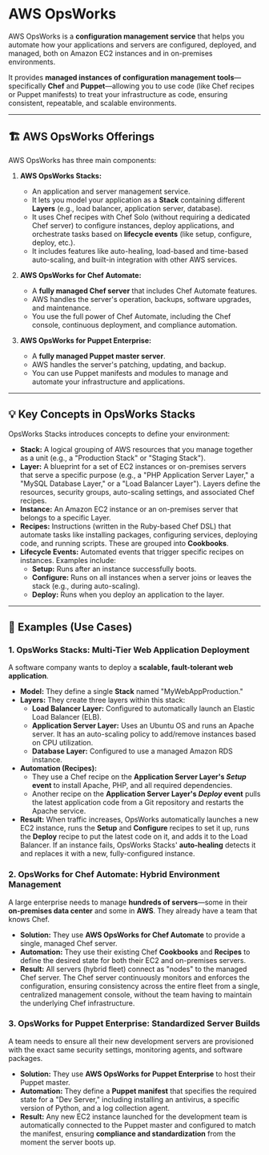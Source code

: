 # **AWS OpsWorks**

AWS OpsWorks is a **configuration management service** that helps you automate how your applications and servers are configured, deployed, and managed, both on Amazon EC2 instances and in on-premises environments.

It provides **managed instances of configuration management tools**—specifically **Chef** and **Puppet**—allowing you to use code (like Chef recipes or Puppet manifests) to treat your infrastructure as code, ensuring consistent, repeatable, and scalable environments.

---

## 🏗️ AWS OpsWorks Offerings

AWS OpsWorks has three main components:

1.  **AWS OpsWorks Stacks:**
    * An application and server management service.
    * It lets you model your application as a **Stack** containing different **Layers** (e.g., load balancer, application server, database).
    * It uses Chef recipes with Chef Solo (without requiring a dedicated Chef server) to configure instances, deploy applications, and orchestrate tasks based on **lifecycle events** (like setup, configure, deploy, etc.).
    * It includes features like auto-healing, load-based and time-based auto-scaling, and built-in integration with other AWS services.

2.  **AWS OpsWorks for Chef Automate:**
    * A **fully managed Chef server** that includes Chef Automate features.
    * AWS handles the server's operation, backups, software upgrades, and maintenance.
    * You use the full power of Chef Automate, including the Chef console, continuous deployment, and compliance automation.

3.  **AWS OpsWorks for Puppet Enterprise:**
    * A **fully managed Puppet master server**.
    * AWS handles the server's patching, updating, and backup.
    * You can use Puppet manifests and modules to manage and automate your infrastructure and applications.

---

## 💡 Key Concepts in OpsWorks Stacks

OpsWorks Stacks introduces concepts to define your environment:

* **Stack:** A logical grouping of AWS resources that you manage together as a unit (e.g., a "Production Stack" or "Staging Stack").
* **Layer:** A blueprint for a set of EC2 instances or on-premises servers that serve a specific purpose (e.g., a "PHP Application Server Layer," a "MySQL Database Layer," or a "Load Balancer Layer"). Layers define the resources, security groups, auto-scaling settings, and associated Chef recipes.
* **Instance:** An Amazon EC2 instance or an on-premises server that belongs to a specific Layer.
* **Recipes:** Instructions (written in the Ruby-based Chef DSL) that automate tasks like installing packages, configuring services, deploying code, and running scripts. These are grouped into **Cookbooks**.
* **Lifecycle Events:** Automated events that trigger specific recipes on instances. Examples include:
    * **Setup:** Runs after an instance successfully boots.
    * **Configure:** Runs on all instances when a server joins or leaves the stack (e.g., during auto-scaling).
    * **Deploy:** Runs when you deploy an application to the layer.

---

## 🎯 Examples (Use Cases)

### 1. OpsWorks Stacks: Multi-Tier Web Application Deployment

A software company wants to deploy a **scalable, fault-tolerant web application**.

* **Model:** They define a single **Stack** named "MyWebAppProduction."
* **Layers:** They create three layers within this stack:
    * **Load Balancer Layer:** Configured to automatically launch an Elastic Load Balancer (ELB).
    * **Application Server Layer:** Uses an Ubuntu OS and runs an Apache server. It has an auto-scaling policy to add/remove instances based on CPU utilization.
    * **Database Layer:** Configured to use a managed Amazon RDS instance.
* **Automation (Recipes):**
    * They use a Chef recipe on the **Application Server Layer's *Setup* event** to install Apache, PHP, and all required dependencies.
    * Another recipe on the **Application Server Layer's *Deploy* event** pulls the latest application code from a Git repository and restarts the Apache service.
* **Result:** When traffic increases, OpsWorks automatically launches a new EC2 instance, runs the **Setup** and **Configure** recipes to set it up, runs the **Deploy** recipe to put the latest code on it, and adds it to the Load Balancer. If an instance fails, OpsWorks Stacks' **auto-healing** detects it and replaces it with a new, fully-configured instance.

### 2. OpsWorks for Chef Automate: Hybrid Environment Management

A large enterprise needs to manage **hundreds of servers**—some in their **on-premises data center** and some in **AWS**. They already have a team that knows Chef.

* **Solution:** They use **AWS OpsWorks for Chef Automate** to provide a single, managed Chef server.
* **Automation:** They use their existing Chef **Cookbooks** and **Recipes** to define the desired state for both their EC2 and on-premises servers.
* **Result:** All servers (hybrid fleet) connect as "nodes" to the managed Chef server. The Chef server continuously monitors and enforces the configuration, ensuring consistency across the entire fleet from a single, centralized management console, without the team having to maintain the underlying Chef infrastructure.

### 3. OpsWorks for Puppet Enterprise: Standardized Server Builds

A team needs to ensure all their new development servers are provisioned with the exact same security settings, monitoring agents, and software packages.

* **Solution:** They use **AWS OpsWorks for Puppet Enterprise** to host their Puppet master.
* **Automation:** They define a **Puppet manifest** that specifies the required state for a "Dev Server," including installing an antivirus, a specific version of Python, and a log collection agent.
* **Result:** Any new EC2 instance launched for the development team is automatically connected to the Puppet master and configured to match the manifest, ensuring **compliance and standardization** from the moment the server boots up.
